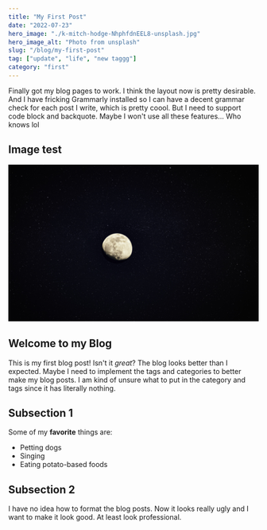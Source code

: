 ```yaml
---
title: "My First Post"
date: "2022-07-23"
hero_image: "./k-mitch-hodge-NhphfdnEEL8-unsplash.jpg"
hero_image_alt: "Photo from unsplash"
slug: "/blog/my-first-post"
tag: ["update", "life", "new taggg"]
category: "first"
---
```


Finally got my blog pages to work. I think the layout now is pretty desirable. And I have fricking Grammarly installed so I can have a decent grammar check for each post I write, which is pretty coool. But I need to support code block and backquote. Maybe I won't use all these features... Who knows lol

## Image test

![smart screen of death](./k-mitch-hodge-NhphfdnEEL8-unsplash.jpg)

## Welcome to my Blog

This is my first blog post! Isn't it _great_? The blog looks better than I expected. Maybe I need to implement the tags and categories to better make my blog posts. I am kind of unsure what to put in the category and tags since it has literally nothing.

## Subsection 1

Some of my **favorite** things are:

- Petting dogs
- Singing
- Eating potato-based foods

## Subsection 2

I have no idea how to format the blog posts. Now it looks really ugly and I want to make it look good. At least look professional.
